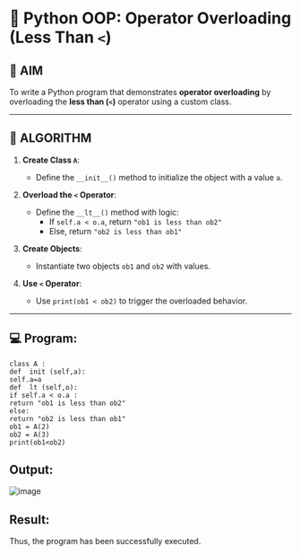 # 🐍 Python OOP: Operator Overloading (Less Than `<`)

## 🎯 AIM

To write a Python program that demonstrates **operator overloading** by overloading the **less than (`<`)** operator using a custom class.

---

## 🧠 ALGORITHM

1. **Create Class `A`**:
   - Define the `__init__()` method to initialize the object with a value `a`.

2. **Overload the `<` Operator**:
   - Define the `__lt__()` method with logic:
     - If `self.a < o.a`, return `"ob1 is less than ob2"`
     - Else, return `"ob2 is less than ob1"`

3. **Create Objects**:
   - Instantiate two objects `ob1` and `ob2` with values.

4. **Use `<` Operator**:
   - Use `print(ob1 < ob2)` to trigger the overloaded behavior.

---

## 💻 Program:
```
class A : 
def  init (self,a): 
self.a=a 
def  lt (self,o): 
if self.a < o.a : 
return "ob1 is less than ob2" 
else: 
return "ob2 is less than ob1" 
ob1 = A(2) 
ob2 = A(3) 
print(ob1<ob2)
```
## Output:
![image](https://github.com/user-attachments/assets/571cd37f-ac0f-42ca-8424-c0a88e7b9c4a)

## Result:
Thus, the program has been successfully executed.
